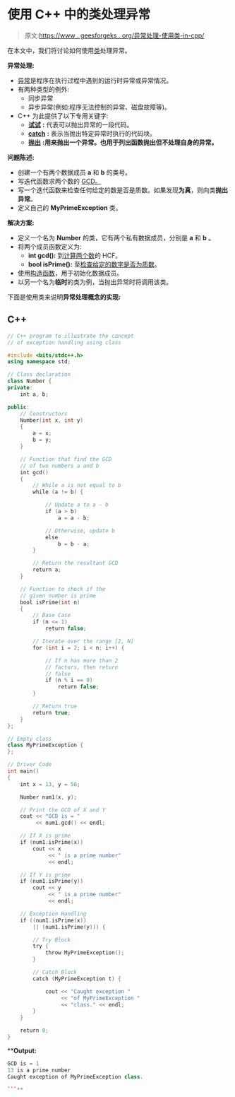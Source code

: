 # 使用 C++ 中的类处理异常

> 原文:[https://www . geesforgeks . org/异常处理-使用类-in-cpp/](https://www.geeksforgeeks.org/exception-handling-using-classes-in-cpp/)

在本文中，我们将讨论如何使用[类](https://www.geeksforgeeks.org/c-classes-and-objects/)处理异常。

**异常处理:**

*   [异常](https://www.geeksforgeeks.org/exception-handling-c/)是程序在执行过程中遇到的运行时异常或异常情况。
*   有两种类型的例外:
    *   同步异常
    *   异步异常(例如:程序无法控制的异常、磁盘故障等)。
*   C++ 为此提供了以下专用关键字:
    *   [**试试**](https://www.geeksforgeeks.org/try-catch-throw-and-throws-in-java/) **:** 代表可以抛出异常的一段代码。
    *   [**catch**](https://www.geeksforgeeks.org/try-catch-throw-and-throws-in-java/) **:** 表示当抛出特定异常时执行的代码块。
    *   [**抛出**](https://www.geeksforgeeks.org/try-catch-throw-and-throws-in-java/) **:用来抛出一个异常。也用于列出函数抛出但不处理自身的异常。**

**问题陈述:**

*   创建一个有两个数据成员 **a** 和 **b** 的类号。
*   写迭代函数求两个数的 [GCD。](https://www.geeksforgeeks.org/c-program-find-gcd-hcf-two-numbers/)
*   写一个迭代函数来检查任何给定的数是否是质数。如果发现**为真**，则向类**抛出异常**。
*   定义自己的 **MyPrimeException** 类。

**解决方案:**

*   定义一个名为 **Number** 的类，它有两个私有数据成员，分别是 **a** 和 **b** 。
*   将两个成员函数定义为:
    *   **int gcd():** 到[计算两个数](https://www.geeksforgeeks.org/c-program-find-gcd-hcf-two-numbers/)的 HCF。
    *   **bool isPrime():** 至[检查给定的数字是否为质数](https://www.geeksforgeeks.org/prime-numbers/)。
*   使用[构造函数](https://www.geeksforgeeks.org/constructors-c/)，用于初始化数据成员。
*   以另一个名为**临时**的类为例，当抛出异常时将调用该类。

下面是使用类来说明[](https://www.geeksforgeeks.org/comparison-of-exception-handling-in-c-and-java/)**异常处理概念的实现:**

## **C++**

```cpp
// C++ program to illustrate the concept
// of exception handling using class

#include <bits/stdc++.h>
using namespace std;

// Class declaration
class Number {
private:
    int a, b;

public:
    // Constructors
    Number(int x, int y)
    {
        a = x;
        b = y;
    }

    // Function that find the GCD
    // of two numbers a and b
    int gcd()
    {
        // While a is not equal to b
        while (a != b) {

            // Update a to a - b
            if (a > b)
                a = a - b;

            // Otherwise, update b
            else
                b = b - a;
        }

        // Return the resultant GCD
        return a;
    }

    // Function to check if the
    // given number is prime
    bool isPrime(int n)
    {
        // Base Case
        if (n <= 1)
            return false;

        // Iterate over the range [2, N]
        for (int i = 2; i < n; i++) {

            // If n has more than 2
            // factors, then return
            // false
            if (n % i == 0)
                return false;
        }

        // Return true
        return true;
    }
};

// Empty class
class MyPrimeException {
};

// Driver Code
int main()
{
    int x = 13, y = 56;

    Number num1(x, y);

    // Print the GCD of X and Y
    cout << "GCD is = "
         << num1.gcd() << endl;

    // If X is prime
    if (num1.isPrime(x))
        cout << x
             << " is a prime number"
             << endl;

    // If Y is prime
    if (num1.isPrime(y))
        cout << y
             << " is a prime number"
             << endl;

    // Exception Handling
    if ((num1.isPrime(x))
        || (num1.isPrime(y))) {

        // Try Block
        try {
            throw MyPrimeException();
        }

        // Catch Block
        catch (MyPrimeException t) {

            cout << "Caught exception "
                 << "of MyPrimeException "
                 << "class." << endl;
        }
    }

    return 0;
}
```

****Output:**

```cpp
GCD is = 1
13 is a prime number
Caught exception of MyPrimeException class.

```**